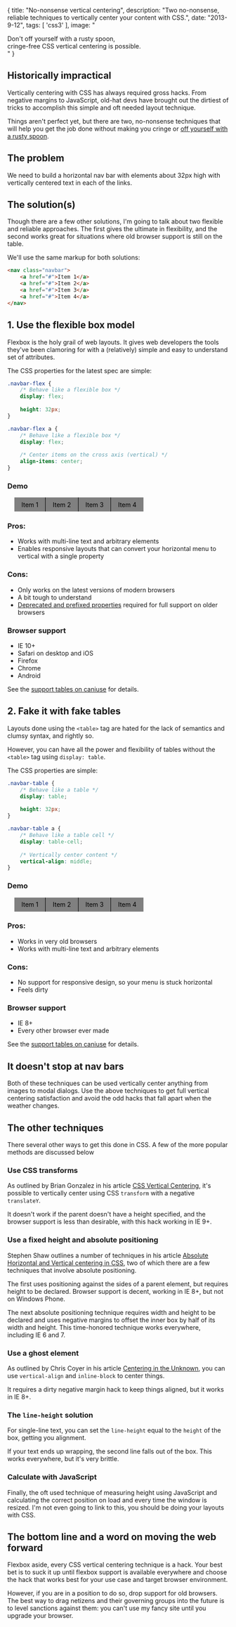 {
    title: "No-nonsense vertical centering",
    description: "Two no-nonsense, reliable techniques to vertically center your content with CSS.",
    date: "2013-9-12",
    tags: [
        'css3'
    ],
    image: "<div class='vCenter grayText'>Don't off yourself with a rusty spoon, <br>cringe-free CSS vertical centering is possible.</div>"
}

<style>
    .navbar {
        margin: 1rem;
    }
    .navbar a {
        padding: 0 1rem;

        background: gray;
        
        color: black;

        text-decoration: none;
    }

    .navbar a:not(:last-child) {
        border-right: 0.0625rem solid rgb(0,0,0);
    }

    .navbar-table {
        display: table;
        
        height: 2rem;
    }

    .navbar-table a {
        display: table-cell;
        
        vertical-align: middle;
    }

    .navbar-flex {
        display: flex;
        
        height: 2rem;
    }

    .navbar-flex a {
        display: flex;
        
        align-items: center;
    }
</style>

## Historically impractical

Vertically centering with CSS has always required gross hacks. From negative margins to JavaScript, old-hat devs have brought out the dirtiest of tricks to accomplish this simple and oft needed layout technique.

Things aren't perfect yet, but there are two, no-nonsense techniques that will help you get the job done without making you cringe or [off yourself with a rusty spoon].

## The problem

We need to build a horizontal nav bar with elements about 32px high with vertically centered text in each of the links.

## The solution(s)

Though there are a few other solutions, I'm going to talk about two flexible and reliable approaches. The first gives the ultimate in flexibility, and the second works great for situations where old browser support is still on the table.

We'll use the same markup for both solutions:

```html
<nav class="navbar">
    <a href="#">Item 1</a>
    <a href="#">Item 2</a>
    <a href="#">Item 3</a>
    <a href="#">Item 4</a>
</nav>
```


## 1. Use the flexible box model

Flexbox is the holy grail of web layouts. It gives web developers the tools they've been clamoring for with a (relatively) simple and easy to understand set of attributes.

The CSS properties for the latest spec are simple:

```css
.navbar-flex {
    /* Behave like a flexible box */
    display: flex;
    
    height: 32px;
}

.navbar-flex a {
    /* Behave like a flexible box */
    display: flex;
    
    /* Center items on the cross axis (vertical) */
    align-items: center;
}
```

### Demo

<nav class="navbar navbar-flex">
    <a href="#">Item 1</a>
    <a href="#">Item 2</a>
    <a href="#">Item 3</a>
    <a href="#">Item 4</a>
</nav>

### Pros:
* Works with multi-line text and arbitrary elements
* Enables responsive layouts that can convert your horizontal menu to vertical with a single property

### Cons:
* Only works on the latest versions of modern browsers
* A bit tough to understand
* [Deprecated and prefixed properties][Using flexbox] required for full support on older browsers

### Browser support
* IE 10+
* Safari on desktop and iOS
* Firefox
* Chrome
* Android

See the [support tables on caniuse](http://caniuse.com/flexbox) for details.


## 2. Fake it with fake tables

Layouts done using the `<table>` tag are hated for the lack of semantics and clumsy syntax, and rightly so.

However, you can have all the power and flexibility of tables without the `<table>` tag using `display: table`.

The CSS properties are simple:

```css
.navbar-table {
    /* Behave like a table */
    display: table;
    
    height: 32px;
}

.navbar-table a {
    /* Behave like a table cell */
    display: table-cell;
    
    /* Vertically center content */
    vertical-align: middle;
}
```

### Demo

<nav class="navbar navbar-table">
    <a href="#">Item 1</a>
    <a href="#">Item 2</a>
    <a href="#">Item 3</a>
    <a href="#">Item 4</a>
</nav>

### Pros:
* Works in very old browsers
* Works with multi-line text and arbitrary elements

### Cons:
* No support for responsive design, so your menu is stuck horizontal
* Feels dirty

### Browser support
* IE 8+
* Every other browser ever made

See the [support tables on caniuse](http://caniuse.com/css-table) for details.


## It doesn't stop at nav bars

Both of these techniques can be used vertically center anything from images to modal dialogs. Use the above techniques to get full vertical centering satisfaction and avoid the odd hacks that fall apart when the weather changes.

## The other techniques

There several other ways to get this done in CSS. A few of the more popular methods are discussed below

### Use CSS transforms

As outlined by Brian Gonzalez in his article [CSS Vertical Centering][translate y approach], it's possible to vertically center using CSS `transform` with a negative `translateY`.

It doesn't work if the parent doesn't have a height specified, and the browser support is less than desirable, with this hack working in IE 9+.

### Use a fixed height and absolute positioning

Stephen Shaw outlines a number of techniques in his article [Absolute Horizontal and Vertical centering in CSS], two of which there are a few techniques that involve absolute positioning.

The first uses positioning against the sides of a parent element, but requires height to be declared. Browser support is decent, working in IE 8+, but not on Windows Phone.

The next absolute positioning technique requires width and height to be declared and uses negative margins to offset the inner box by half of its width and height. This time-honored technique works everywhere, including IE 6 and 7.

### Use a ghost element

As outlined by Chris Coyer in his article [Centering in the Unknown], you can use `vertical-align` and `inline-block` to center things.

It requires a dirty negative margin hack to keep things aligned, but it works in IE 8+.

### The `line-height` solution

For single-line text, you can set the `line-height` equal to the `height` of the box, getting you alignment.

If your text ends up wrapping, the second line falls out of the box. This works everywhere, but it's very brittle.

### Calculate with JavaScript

Finally, the oft used technique of measuring height using JavaScript and calculating the correct position on load and every time the window is resized. I'm not even going to link to this, you should be doing your layouts with CSS.

## The bottom line and a word on moving the web forward

Flexbox aside, every CSS vertical centering technique is a hack. Your best bet is to suck it up until flexbox support is available everywhere and choose the hack that works best for your use case and target browser environment.

However, if you are in a position to do so, drop support for old browsers. The best way to drag netizens and their governing groups into the future is to level sanctions against them: you can't use my fancy site until you upgrade your browser.


[off yourself with a rusty spoon]: http://www.reddit.com/r/programming/comments/1yypr8/refreshing_satirical_article_backend_css/cfp2whv
[Using flexbox]: http://css-tricks.com/using-flexbox/
[Absolute Horizontal and Vertical centering in CSS]: http://coding.smashingmagazine.com/2013/08/09/absolute-horizontal-vertical-centering-css/
[Centering in the Unknown]: http://css-tricks.com/centering-in-the-unknown/
[translate y approach]: http://davidwalsh.name/css-vertical-center
